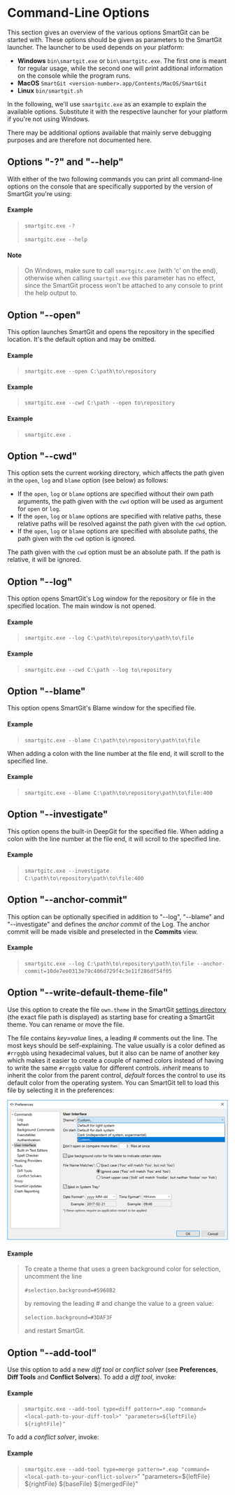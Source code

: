# Command-Line Options

This section gives an overview of the various options SmartGit can be started with.
These options should be given as parameters to the SmartGit launcher.
The launcher to be used depends on your platform:

-   **Windows** `bin\smartgit.exe` or `bin\smartgitc.exe`.
    The first one is meant for regular usage, while the second one will print additional information on the console while the program runs.
-   **MacOS** `SmartGit <version-number>.app/Contents/MacOS/SmartGit`
-   **Linux** `bin/smartgit.sh`

In the following, we'll use `smartgitc.exe` as an example to explain the available options.
Substitute it with the respective launcher for your platform if you're not using Windows.

There may be additional options available that mainly serve debugging purposes and are therefore not documented here.

## Options "-?" and "--help"

With either of the two following commands you can print all command-line options on the console that are specifically supported by the version of SmartGit you're using:

#### Example
>`smartgitc.exe -?`
>
>`smartgitc.exe --help`

#### Note
>On Windows, make sure to call `smartgitc.exe` (with 'c' on the end), otherwise when calling `smartgit.exe` this parameter has no effect, since the SmartGit process won't be attached to any console to print the help output to.


## Option "--open"

This option launches SmartGit and opens the repository in the specified location.
It's the default option and may be omitted.

#### Example
>`smartgitc.exe --open C:\path\to\repository`

#### Example
>`smartgitc.exe --cwd C:\path --open to\repository`

#### Example
>`smartgitc.exe .`


## Option "--cwd"

This option sets the current working directory, which affects the path given in the `open`, `log` and `blame` option (see below) as follows:

-   If the `open`, `log` or `blame` options are specified without their own path arguments, the path given with the `cwd` option will be used as argument for `open` or `log`.
-   If the `open`, `log` or `blame` options are specified with relative paths, these relative paths will be resolved against the path given with the `cwd` option.
-   If the `open`, `log` or `blame` options are specified with absolute paths, the path given with the `cwd` option is ignored.

The path given with the `cwd` option must be an absolute path.
If the path is relative, it will be ignored.


## Option "--log"

This option opens SmartGit's Log window for the repository or file in the specified location.
The main window is not opened.

#### Example
>`smartgitc.exe --log C:\path\to\repository\path\to\file`

#### Example
>`smartgitc.exe --cwd C:\path --log to\repository`


## Option "--blame"

This option opens SmartGit's Blame window for the specified file.

#### Example
>`smartgitc.exe --blame C:\path\to\repository\path\to\file`

When adding a colon with the line number at the file end, it will scroll to the specified line.

#### Example
>`smartgitc.exe --blame C:\path\to\repository\path\to\file:400`


## Option "--investigate"

This option opens the built-in DeepGit for the specified file.
When adding a colon with the line number at the file end, it will scroll to the specified line.

#### Example
>`smartgitc.exe --investigate C:\path\to\repository\path\to\file:400`


## Option "--anchor-commit"

This option can be optionally specified in addition to "--log", "--blame" and "--investigate" and defines the *anchor commit* of the Log.
The anchor commit will be made visible and preselected in the **Commits** view.

#### Example
>`smartgitc.exe --log C:\path\to\repository\path\to\file --anchor-commit=10de7ee0313e79c406d729f4c3e11f286df54f05`


## Option "--write-default-theme-file"

Use this option to create the file `own.theme` in the SmartGit [settings directory](VM-Options.md) (the exact file path is displayed) as starting base for creating a SmartGit theme.
You can rename or move the file.

The file contains *key=value* lines, a leading \# comments out the line.
The most keys should be self-explaining.
The value usually is a color defined as `#rrggbb` using hexadecimal values, but it also can be name of another key which makes it easier to create a couple of named colors instead of having to write the same `#rrggbb` value for different controls.
*inherit* means to inherit the color from the parent control, *default* forces the control to use its default color from the operating system.
You can SmartGit tell to load this file by selecting it in the preferences:

![](attachments/53215487/53215488.png)

#### Example
>To create a theme that uses a green background color for selection, uncomment the line
>
>`#selection.background=#5968B2`
>
>by removing the leading \# and change the value to a green value:
>
>`selection.background=#3DAF3F`
>
>and restart SmartGit.


## Option "--add-tool"

Use this option to add a new *diff tool* or *conflict solver* (see **Preferences**, **Diff Tools** and **Conflict Solvers**).
To add a *diff tool*, invoke:

#### Example
>`smartgitc.exe --add-tool type=diff pattern=*.eap "command=<local-path-to-your-diff-tool>" "parameters=${leftFile} ${rightFile}"`

To add a *conflict solver*, invoke:

#### Example
>`smartgitc.exe --add-tool type=merge pattern=*.eap "command=<local-path-to-your-conflict-solver>`" "parameters=${leftFile} ${rightFile} ${baseFile} ${mergedFile}"  
